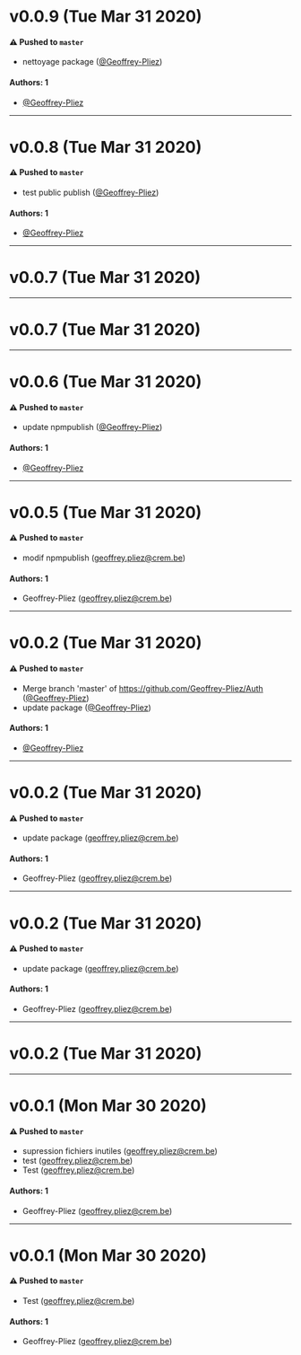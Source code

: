 # v0.0.9 (Tue Mar 31 2020)

#### ⚠️  Pushed to `master`

- nettoyage package ([@Geoffrey-Pliez](https://github.com/Geoffrey-Pliez))

#### Authors: 1

- [@Geoffrey-Pliez](https://github.com/Geoffrey-Pliez)

---

# v0.0.8 (Tue Mar 31 2020)

#### ⚠️  Pushed to `master`

- test public publish ([@Geoffrey-Pliez](https://github.com/Geoffrey-Pliez))

#### Authors: 1

- [@Geoffrey-Pliez](https://github.com/Geoffrey-Pliez)

---

# v0.0.7 (Tue Mar 31 2020)



---

# v0.0.7 (Tue Mar 31 2020)



---

# v0.0.6 (Tue Mar 31 2020)

#### ⚠️  Pushed to `master`

- update npmpublish ([@Geoffrey-Pliez](https://github.com/Geoffrey-Pliez))

#### Authors: 1

- [@Geoffrey-Pliez](https://github.com/Geoffrey-Pliez)

---

# v0.0.5 (Tue Mar 31 2020)

#### ⚠️  Pushed to `master`

- modif npmpublish (geoffrey.pliez@crem.be)

#### Authors: 1

- Geoffrey-Pliez (geoffrey.pliez@crem.be)

---

# v0.0.2 (Tue Mar 31 2020)

#### ⚠️  Pushed to `master`

- Merge branch 'master' of https://github.com/Geoffrey-Pliez/Auth ([@Geoffrey-Pliez](https://github.com/Geoffrey-Pliez))
- update package ([@Geoffrey-Pliez](https://github.com/Geoffrey-Pliez))

#### Authors: 1

- [@Geoffrey-Pliez](https://github.com/Geoffrey-Pliez)

---

# v0.0.2 (Tue Mar 31 2020)

#### ⚠️  Pushed to `master`

- update package (geoffrey.pliez@crem.be)

#### Authors: 1

- Geoffrey-Pliez (geoffrey.pliez@crem.be)

---

# v0.0.2 (Tue Mar 31 2020)

#### ⚠️  Pushed to `master`

- update package (geoffrey.pliez@crem.be)

#### Authors: 1

- Geoffrey-Pliez (geoffrey.pliez@crem.be)

---

# v0.0.2 (Tue Mar 31 2020)



---

# v0.0.1 (Mon Mar 30 2020)

#### ⚠️  Pushed to `master`

- supression fichiers inutiles (geoffrey.pliez@crem.be)
- test (geoffrey.pliez@crem.be)
- Test (geoffrey.pliez@crem.be)

#### Authors: 1

- Geoffrey-Pliez (geoffrey.pliez@crem.be)

---

# v0.0.1 (Mon Mar 30 2020)

#### ⚠️  Pushed to `master`

- Test (geoffrey.pliez@crem.be)

#### Authors: 1

- Geoffrey-Pliez (geoffrey.pliez@crem.be)